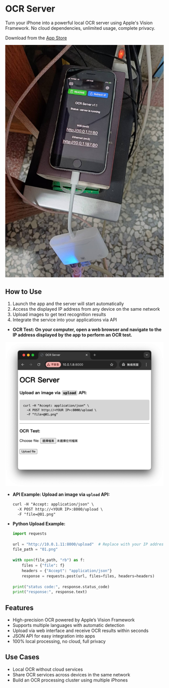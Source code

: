 # OCR Server

Turn your iPhone into a powerful local OCR server using Apple's Vision Framework. 
No cloud dependencies, unlimited usage, complete privacy.

Download from the [App Store](https://apps.apple.com/us/app/ocr-server/id6749533041)

![image](image.jpg)

## How to Use

1. Launch the app and the server will start automatically
2. Access the displayed IP address from any device on the same network
3. Upload images to get text recognition results
4. Integrate the service into your applications via API

- **OCR Test: On your computer, open a web browser and navigate to the IP address displayed by the app to perform an OCR test.**

![image2](image2.png)

- **API Example: Upload an image via `upload` API:**

  ```
  curl -H "Accept: application/json" \
    -X POST http://<YOUR IP>:8000/upload \
    -F "file=@01.png"
  ```

- **Python Upload Example:**

  ```python
  import requests

  url = "http://10.0.1.11:8000/upload"  # Replace with your IP address
  file_path = "01.png"

  with open(file_path, "rb") as f:
      files = {"file": f}
      headers = {"Accept": "application/json"}
      response = requests.post(url, files=files, headers=headers)

  print("status code:", response.status_code)
  print("response:", response.text)
  ```


## Features

- High-precision OCR powered by Apple’s Vision Framework
- Supports multiple languages with automatic detection
- Upload via web interface and receive OCR results within seconds
- JSON API for easy integration into apps
- 100% local processing, no cloud, full privacy


## Use Cases

- Local OCR without cloud services
- Share OCR services across devices in the same network
- Build an OCR processing cluster using multiple iPhones
